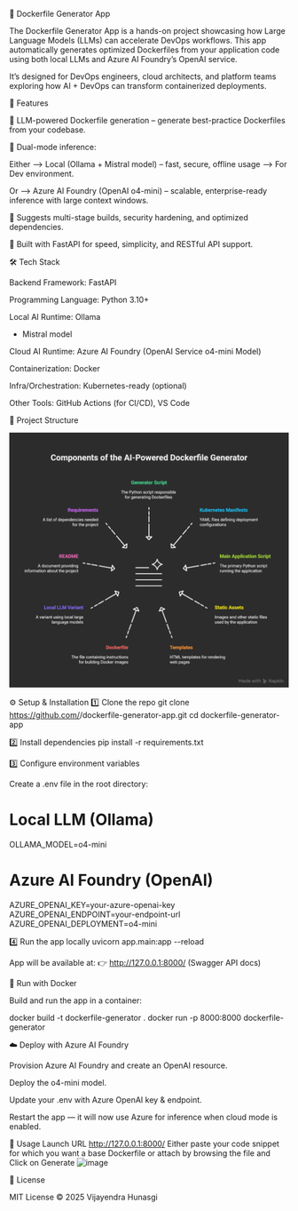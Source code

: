 🐳 Dockerfile Generator App

The Dockerfile Generator App is a hands-on project showcasing how Large Language Models (LLMs) can accelerate DevOps workflows. This app automatically generates optimized Dockerfiles from your application code using both local LLMs and Azure AI Foundry’s OpenAI service.

It’s designed for DevOps engineers, cloud architects, and platform teams exploring how AI + DevOps can transform containerized deployments.

🚀 Features

🔹 LLM-powered Dockerfile generation – generate best-practice Dockerfiles from your codebase.

🔹 Dual-mode inference:

Either --> Local (Ollama + Mistral model) – fast, secure, offline usage --> For Dev environment.

Or --> Azure AI Foundry (OpenAI o4-mini) – scalable, enterprise-ready inference with large context windows.

🔹 Suggests multi-stage builds, security hardening, and optimized dependencies.

🔹 Built with FastAPI for speed, simplicity, and RESTful API support.

🛠️ Tech Stack

Backend Framework: FastAPI

Programming Language: Python 3.10+

Local AI Runtime: Ollama
 + Mistral model

Cloud AI Runtime: Azure AI Foundry
 (OpenAI Service o4-mini Model)

Containerization: Docker

Infra/Orchestration: Kubernetes-ready (optional)

Other Tools: GitHub Actions (for CI/CD), VS Code

📂 Project Structure

![alt text](component.png)

⚙️ Setup & Installation
1️⃣ Clone the repo
git clone https://github.com/<your-username>/dockerfile-generator-app.git
cd dockerfile-generator-app

2️⃣ Install dependencies
pip install -r requirements.txt

3️⃣ Configure environment variables

Create a .env file in the root directory:

# Local LLM (Ollama)
OLLAMA_MODEL=o4-mini

# Azure AI Foundry (OpenAI)
AZURE_OPENAI_KEY=your-azure-openai-key
AZURE_OPENAI_ENDPOINT=your-endpoint-url
AZURE_OPENAI_DEPLOYMENT=o4-mini

4️⃣ Run the app locally
uvicorn app.main:app --reload


App will be available at:
👉 http://127.0.0.1:8000/ (Swagger API docs)

🐳 Run with Docker

Build and run the app in a container:

docker build -t dockerfile-generator .
docker run -p 8000:8000 dockerfile-generator

☁️ Deploy with Azure AI Foundry

Provision Azure AI Foundry and create an OpenAI resource.

Deploy the o4-mini model.

Update your .env with Azure OpenAI key & endpoint.

Restart the app — it will now use Azure for inference when cloud mode is enabled.

📖 Usage
Launch URL http://127.0.0.1:8000/ 
Either paste your code snippet for which you want a base Dockerfile or attach by browsing the file and Click on Generate
<img width="1009" height="819" alt="image" src="https://github.com/user-attachments/assets/66c9efd4-e9ab-48d5-9847-417b4af0e203" />



📜 License

MIT License © 2025 Vijayendra Hunasgi
